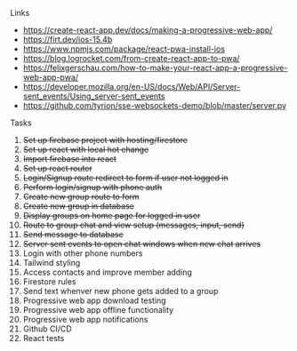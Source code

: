 Links
* https://create-react-app.dev/docs/making-a-progressive-web-app/
* https://firt.dev/ios-15.4b
* https://www.npmjs.com/package/react-pwa-install-ios
* https://blog.logrocket.com/from-create-react-app-to-pwa/
* https://felixgerschau.com/how-to-make-your-react-app-a-progressive-web-app-pwa/
* https://developer.mozilla.org/en-US/docs/Web/API/Server-sent_events/Using_server-sent_events
* https://github.com/tyrion/sse-websockets-demo/blob/master/server.py

Tasks

1. ~~Set up firebase project with hosting/firestore~~
2. ~~Set up react with local hot change~~
3. ~~Import firebase into react~~
4. ~~Set up react router~~
5. ~~Login/Signup route redirect to form if user not logged in~~
6. ~~Perform login/signup with phone auth~~
7. ~~Create new group route to form~~
8. ~~Create new group in database~~
9. ~~Display groups on home page for logged in user~~
10. ~~Route to group chat and view setup (messages, input, send)~~
11. ~~Send message to database~~
12. ~~Server sent events to open chat windows when new chat arrives~~
13. Login with other phone numbers
14. Tailwind styling
15. Access contacts and improve member adding
16. Firestore rules
17. Send text whenver new phone gets added to a group
18. Progressive web app download testing
19. Progressive web app offline functionality
20. Progressive web app notifications
21. Github CI/CD
22. React tests